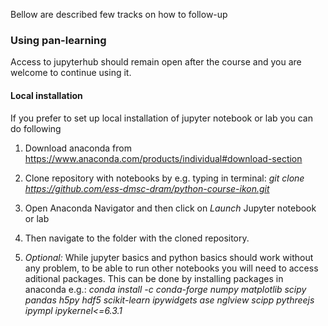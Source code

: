 Bellow are described few tracks on how to follow-up 

### Using pan-learning

Access to jupyterhub should remain open after the course and you are welcome to continue using it.

#### Local installation
If you prefer to set up local installation of jupyter notebook or lab you can do following

1. Download anaconda from https://www.anaconda.com/products/individual#download-section

2. Clone repository with notebooks by e.g. typing in terminal: *git clone https://github.com/ess-dmsc-dram/python-course-ikon.git*

4. Open Anaconda Navigator and then click on *Launch* Jupyter notebook or lab


5. Then navigate to the folder with the cloned repository. 
6. *Optional:* While jupyter basics and python basics should work without any problem, to be able to run other notebooks you will need to access aditional packages. This can be done by installing packages in anaconda e.g.: 
*conda install  -c conda-forge  numpy matplotlib scipy pandas h5py hdf5 scikit-learn ipywidgets ase nglview scipp pythreejs ipympl ipykernel<=6.3.1*


